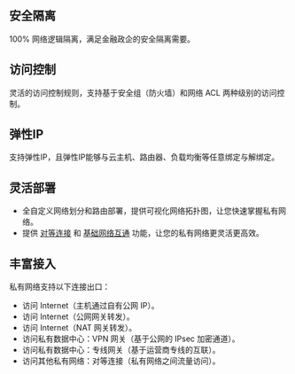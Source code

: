 ## 安全隔离
100% 网络逻辑隔离，满足金融政企的安全隔离需要。
## 访问控制
灵活的访问控制规则，支持基于安全组（防火墙）和网络 ACL 两种级别的访问控制。
## 弹性IP
支持弹性IP，且弹性IP能够与云主机、路由器、负载均衡等任意绑定与解绑定。
## 灵活部署
- 全自定义网络划分和路由部署，提供可视化网络拓扑图，让您快速掌握私有网络。
- 提供 [对等连接](https://cloud.tencent.com/document/product/215/5000) 和 [基础网络互通](https://cloud.tencent.com/document/product/215/5002) 功能，让您的私有网络更灵活更高效。

## 丰富接入
私有网络支持以下连接出口：
- 访问 Internet（主机通过自有公网 IP）。
- 访问 Internet（公网网关转发）。
- 访问 Internet（NAT 网关转发）。
- 访问私有数据中心：VPN 网关（基于公网的 IPsec 加密通道）。
- 访问私有数据中心：专线网关（基于运营商专线的互联）。
- 访问其他私有网络：对等连接（私有网络之间流量访问）。
